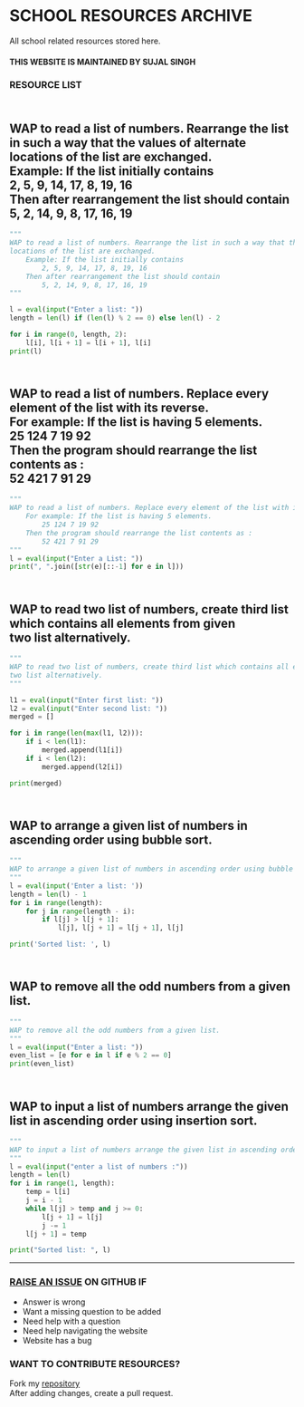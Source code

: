 # SCHOOL RESOURCES ARCHIVE

All school related resources stored here.

#### THIS WEBSITE IS MAINTAINED BY SUJAL SINGH

### RESOURCE LIST

## <br>WAP to read a list of numbers. Rearrange the list in such a way that the values of alternate<br>locations of the list are exchanged.<br>    Example: If the list initially contains<br>        2, 5, 9, 14, 17, 8, 19, 16<br>    Then after rearrangement the list should contain<br>        5, 2, 14, 9, 8, 17, 16, 19<br>
```python
"""
WAP to read a list of numbers. Rearrange the list in such a way that the values of alternate
locations of the list are exchanged.
    Example: If the list initially contains
        2, 5, 9, 14, 17, 8, 19, 16
    Then after rearrangement the list should contain
        5, 2, 14, 9, 8, 17, 16, 19
"""

l = eval(input("Enter a list: "))
length = len(l) if (len(l) % 2 == 0) else len(l) - 2

for i in range(0, length, 2):
    l[i], l[i + 1] = l[i + 1], l[i]
print(l)

```
## <br>WAP to read a list of numbers. Replace every element of the list with its reverse.<br>    For example: If the list is having 5 elements.<br>        25 124 7 19 92<br>    Then the program should rearrange the list contents as :<br>        52 421 7 91 29<br>
```python
"""
WAP to read a list of numbers. Replace every element of the list with its reverse.
    For example: If the list is having 5 elements.
        25 124 7 19 92
    Then the program should rearrange the list contents as :
        52 421 7 91 29
"""
l = eval(input("Enter a List: "))
print(", ".join([str(e)[::-1] for e in l]))

```
## <br>WAP to read two list of numbers, create third list which contains all elements from given<br>two list alternatively.<br>
```python
"""
WAP to read two list of numbers, create third list which contains all elements from given
two list alternatively.
"""

l1 = eval(input("Enter first list: "))
l2 = eval(input("Enter second list: "))
merged = []

for i in range(len(max(l1, l2))):
    if i < len(l1):
        merged.append(l1[i])
    if i < len(l2):
        merged.append(l2[i])

print(merged)

```
## <br>WAP to arrange a given list of numbers in ascending order using bubble sort.<br>
```python
"""
WAP to arrange a given list of numbers in ascending order using bubble sort.
"""
l = eval(input('Enter a list: '))
length = len(l) - 1
for i in range(length):
    for j in range(length - i):
        if l[j] > l[j + 1]:
            l[j], l[j + 1] = l[j + 1], l[j]

print('Sorted list: ', l)

```
## <br>WAP to remove all the odd numbers from a given list.<br>
```python
"""
WAP to remove all the odd numbers from a given list.
"""
l = eval(input("Enter a list: "))
even_list = [e for e in l if e % 2 == 0]
print(even_list)

```
## <br>WAP to input a list of numbers arrange the given list in ascending order using insertion sort.<br>
```python
"""
WAP to input a list of numbers arrange the given list in ascending order using insertion sort.
"""
l = eval(input("enter a list of numbers :"))
length = len(l)
for i in range(1, length):
    temp = l[i]
    j = i - 1
    while l[j] > temp and j >= 0:
        l[j + 1] = l[j]
        j -= 1
    l[j + 1] = temp

print("Sorted list: ", l)

```


---

### [RAISE AN ISSUE](https://github.com/sujaldev/school/issues/new/choose) ON GITHUB IF

- Answer is wrong
- Want a missing question to be added
- Need help with a question
- Need help navigating the website
- Website has a bug

### WANT TO CONTRIBUTE RESOURCES?

Fork my [repository](https://github.com/sujaldev/school) \
After adding changes, create a pull request.